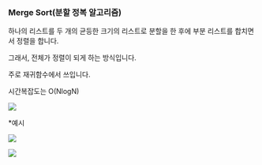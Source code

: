 
### Merge Sort(분할 정복 알고리즘)

하나의 리스트를 두 개의 균등한 크기의 리스트로 분할을 한 후에 부분 리스트를 합치면서 정렬을 합니다.

그래서, 전체가 정렬이 되게 하는 방식입니다.

주로 재귀함수에서 쓰입니다.

시간복잡도는  O(NlogN)

![](https://imagedelivery.net/v7-TZByhOiJbNM9RaUdzSA/32658780-10c9-4c0a-7be3-a1673ec93d00/public)



*예시

![](https://imagedelivery.net/v7-TZByhOiJbNM9RaUdzSA/3caf16ac-736a-4b35-8b25-3e1e7d295300/public)


![](https://imagedelivery.net/v7-TZByhOiJbNM9RaUdzSA/709e9570-2325-4489-b8f5-80d6e6f2f600/public)
